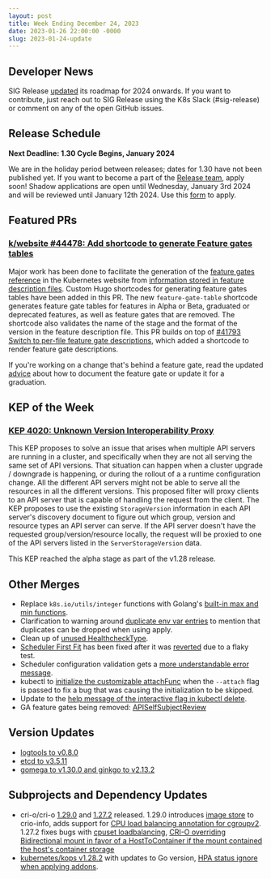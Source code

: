 ```yaml
---
layout: post
title: Week Ending December 24, 2023
date: 2023-01-26 22:00:00 -0000
slug: 2023-01-24-update
---
```


## Developer News

SIG Release [updated](https://groups.google.com/a/kubernetes.io/g/dev/c/JfZQhip-R7U) its roadmap for 2024 onwards. If you want to contribute, just reach out to SIG Release using the K8s Slack (#sig-release) or comment on any of the open GitHub issues.

## Release Schedule

**Next Deadline: 1.30 Cycle Begins, January 2024**

We are in the holiday period between releases; dates for 1.30 have not been published yet. If you want to become a part of the [Release team](https://github.com/kubernetes/sig-release/issues/2377), apply soon! Shadow applications are open until Wednesday, January 3rd 2024 and will be reviewed until January 12th 2024. Use this [form](https://docs.google.com/forms/d/e/1FAIpQLScTWKYMqO8TUKjqqvQzmjZ1y03mefrKqrAiPvhVqkvdzVrHAQ/viewform) to apply. 

## Featured PRs

### [k/website #44478: Add shortcode to generate Feature gates tables](https://github.com/kubernetes/website/pull/44478)

Major work has been done to facilitate the generation of the [feature gates reference](https://kubernetes.io/docs/reference/command-line-tools-reference/feature-gates/) in the Kubernetes website from [information stored in feature description files](https://github.com/kubernetes/website/issues/25645). Custom Hugo shortcodes for generating feature gates tables have been added in this PR. The new `feature-gate-table` shortcode generates feature gate tables for features in Alpha or Beta, graduated or deprecated features, as well as feature gates that are removed. The shortcode also validates the name of the stage and the format of the version in the feature description file. This PR builds on top of [#41793 Switch to per-file feature gate descriptions](https://github.com/kubernetes/website/pull/41793), which added a shortcode to render feature gate descriptions.

If you're working on a change that's behind a feature gate, read the updated [advice](https://kubernetes.io/docs/contribute/new-content/new-features/#ready-for-review-feature-gates) about how to document the feature gate or update it for a graduation.

## KEP of the Week

### [KEP 4020: Unknown Version Interoperability Proxy](https://github.com/kubernetes/enhancements/tree/master/keps/sig-api-machinery/4020-unknown-version-interoperability-proxy)

This KEP proposes to solve an issue that arises when multiple API servers are running in a cluster, and specifically when they are not all serving the same set of API versions. That situation can happen when a cluster upgrade / downgrade is happening, or during the rollout of a a runtime configuration change. All the different API servers might not be able to serve all the resources in all the different versions. This proposed filter will proxy clients to an API server that is capable of handling the request from the client. The KEP proposes to use the existing `StorageVersion` information in each API server's discovery document to figure out which group, version and resource types an API server can serve. If the API server doesn't have the requested group/version/resource locally, the request will be proxied to one of the API servers listed in the `ServerStorageVersion` data.

This KEP reached the alpha stage as part of the v1.28 release.

## Other Merges

* Replace `k8s.io/utils/integer` functions with Golang's [built-in max and min functions](https://github.com/kubernetes/kubernetes/pull/122310).
* Clarification to warning around [duplicate env var entries](https://github.com/kubernetes/kubernetes/pull/122126) to mention that duplicates can be dropped when using apply.
* Clean up of [unused HealthcheckType](https://github.com/kubernetes/kubernetes/pull/122083).
* [Scheduler First Fit](https://github.com/kubernetes/kubernetes/pull/122435) has been fixed after it was [reverted](https://github.com/kubernetes/kubernetes/pull/122317) due to a flaky test.
* Scheduler configuration validation gets a [more understandable error message](https://github.com/kubernetes/kubernetes/pull/122387).
* kubectl to [initialize the customizable attachFunc](https://github.com/kubernetes/kubernetes/pull/122447) when the `--attach` flag is passed to fix a bug that was causing the initialization to be skipped.
* Update to the [help message of the interactive flag in kubectl delete](https://github.com/kubernetes/kubernetes/pull/122441).
* GA feature gates being removed: [APISelfSubjectReview](https://github.com/kubernetes/kubernetes/pull/122032)

## Version Updates

* [logtools to v0.8.0](https://github.com/kubernetes/kubernetes/pull/122436)
* [etcd to v3.5.11](https://github.com/kubernetes/kubernetes/pull/122393)
* [gomega to v1.30.0 and ginkgo to v2.13.2](https://github.com/kubernetes/kubernetes/pull/122395)

## Subprojects and Dependency Updates

* cri-o/cri-o [1.29.0](https://github.com/cri-o/cri-o/releases/tag/v1.29.0) and [1.27.2](https://github.com/cri-o/cri-o/releases/tag/v1.27.2) released. 1.29.0 introduces [image store](https://github.com/cri-o/cri-o/pull/7401) to crio-info, adds support for [CPU load balancing annotation for cgroupv2](https://github.com/cri-o/cri-o/pull/7485). 1.27.2 fixes bugs with [cpuset loadbalancing](https://github.com/cri-o/cri-o/pull/7291), [CRI-O overriding Bidirectional mount in favor of a HostToContainer if the mount contained the host's container storage](https://github.com/cri-o/cri-o/pull/7457)
* [kubernetes/kops v1.28.2](https://github.com/kubernetes/kops/releases/tag/v1.28.2) with updates to Go version, [HPA status ignore when applying addons](https://github.com/kubernetes/kops/commit/cbed82e9f363f002de14ab0d0142aeb18da27a43).
